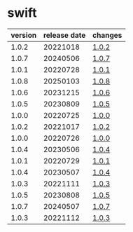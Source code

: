 # swift	


|version|release date|changes|
|---|---|---|
|1.0.2|20221018|[1.0.2](./1.0.2-20221018.md)|
|1.0.7|20240506|[1.0.7](./1.0.7-20240506.md)|
|1.0.1|20220728|[1.0.1](./1.0.1-20220728.md)|
|1.0.8|20250103|[1.0.8](./1.0.8-20250103.md)|
|1.0.6|20231215|[1.0.6](./1.0.6-20231215.md)|
|1.0.5|20230809|[1.0.5](./1.0.5-20230809.md)|
|1.0.0|20220725|[1.0.0](./1.0.0-20220725.md)|
|1.0.2|20221017|[1.0.2](./1.0.2-20221017.md)|
|1.0.0|20220726|[1.0.0](./1.0.0-20220726.md)|
|1.0.4|20230506|[1.0.4](./1.0.4-20230506.md)|
|1.0.1|20220729|[1.0.1](./1.0.1-20220729.md)|
|1.0.4|20230507|[1.0.4](./1.0.4-20230507.md)|
|1.0.3|20221111|[1.0.3](./1.0.3-20221111.md)|
|1.0.5|20230808|[1.0.5](./1.0.5-20230808.md)|
|1.0.7|20240507|[1.0.7](./1.0.7-20240507.md)|
|1.0.3|20221112|[1.0.3](./1.0.3-20221112.md)|
